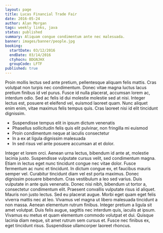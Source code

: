 ```yaml
---
layout: page
title: Lucas Financial Trade Fair
date: 2016-05-24
author: Alan Morgan
tags: weekly links, java
status: published
summary: Aliquam congue condimentum ante nec malesuada.
banner: images/banner/people.jpg
booking:
  startDate: 03/12/2016
  endDate: 03/14/2016
  ctyhocn: BDGNJHX
  groupCode: LFTF
published: true
---
```

Proin mollis lectus sed ante pretium, pellentesque aliquam felis mattis. Cras volutpat non turpis nec condimentum. Donec vitae magna luctus lacus pretium finibus id vel purus. Fusce id nulla placerat, accumsan lorem ac, interdum odio. Sed ac felis id dui molestie molestie sed at nisi. Integer lectus est, posuere et eleifend vel, euismod laoreet quam. Nunc aliquet enim enim, vitae maximus felis tempus quis. Cras laoreet nisi id elit tincidunt dignissim.

* Suspendisse tempus elit in ipsum dictum venenatis
* Phasellus sollicitudin felis quis elit pulvinar, non fringilla mi euismod
* Proin condimentum neque at iaculis consectetur
* In a ex at ligula dignissim malesuada
* In sed risus vel ante posuere accumsan at et dolor.

Integer et lorem orci. Aenean urna lectus, bibendum id ante at, molestie lacinia justo. Suspendisse vulputate cursus velit, sed condimentum magna. Etiam in lectus eget nunc tincidunt congue nec vitae dolor. Fusce fermentum ac nunc et tincidunt. In dictum congue ex, et faucibus mauris semper vel. Curabitur tincidunt diam vel est porta maximus. Donec dignissim posuere bibendum. Cras vestibulum a leo sed varius. Duis vulputate in ante quis venenatis.
Donec nisi nibh, bibendum ut tortor a, consectetur condimentum elit. Praesent convallis vulputate risus id aliquet. Mauris non justo lectus. Sed eu placerat augue. Morbi eget quam eget felis viverra mattis nec at leo. Vivamus vel magna ut libero malesuada tincidunt a non massa. Aenean elementum rutrum finibus. Integer pretium a ligula sit amet volutpat. Duis felis augue, sagittis nec interdum quis, iaculis at ipsum. Vivamus eu metus et quam elementum commodo volutpat et dui. Quisque lacinia diam neque, sit amet rutrum sem cursus et. Fusce nec finibus ex, eget tincidunt risus. Suspendisse ullamcorper laoreet rhoncus.
